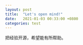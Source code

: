 ```yaml
---
layout: post
title:  "Let's open mind!"
date:   2021-01-03 00:33:00 +0800
categories: test
---
```

把经验开源，希望能有所帮助。
